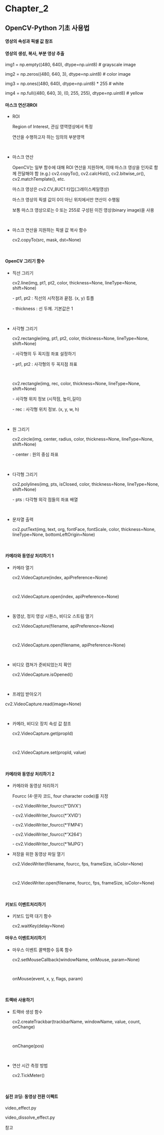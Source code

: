 # Chapter_2

## 	OpenCV-Python 기초 사용법

#### 영상의 속성과 픽셀 값 참조



#### 영상의 생성, 복사, 부분 영상 추출

img1 = np.empty((480, 640), dtype=np.uint8) # grayscale image

img2 = np.zeros((480, 640, 3), dtype=np.uint8)  # color image 

img3 = np.ones((480, 640), dtype=np.uint8) * 255 # white 

img4 = np.full((480, 640, 3), (0, 255, 255), dtype=np.uint8) # yellow



#### 마스크 연산과ROI

- ROI

  Region of Interest, 관심 영역영상에서 특정 

  연산을 수행하고자 하는 임의의 부분영역

  <br>

  

- 마스크 연산 

  OpenCV는 일부 함수에 대해 ROI 연산을 지원하며, 이때 마스크 영상을 인자로 함께 전달해야 함 (e.g.) cv2.copyTo(), cv2.calcHist(), cv2.bitwise_or(), cv2.matchTemplate(), etc. 

  마스크 영상은 cv2.CV_8UC1 타입(그레이스케일영상) 

  마스크 영상의 픽셀 값이 0이 아닌 위치에서만 연산이 수행됨 

  보통 마스크 영상으로는 0 또는 255로 구성된 이진 영상(binary image)을 사용

  <br>

  

- 마스크 연산을 지원하는 픽셀 값 복사 함수

  cv2.copyTo(src, mask, dst=None)

  <br>

  

#### OpenCV 그리기 함수

- 직선 그리기

  cv2.line(img, pt1, pt2, color, thickness=None, lineType=None, shift=None) 

  \- pt1, pt2 : 직선의 시작점과 끝점. (x, y) 튜플

  \- thickness : 선 두께. 기본값은 1

  <br>

- 사각형 그리기

  cv2.rectangle(img, pt1, pt2, color, thickness=None, lineType=None, shift=None) 

  \- 사각형의 두 꼭지점 좌표 설정하기

  \- pt1, pt2 : 사각형의 두 꼭지점 좌표

  <br>

  

  cv2.rectangle(img, rec, color, thickness=None, lineType=None, shift=None) 

  \- 사각형 위치 정보 (시작점, 높이,길이)

  \- rec : 사각형 위치 정보. (x, y, w, h)

  <br>

  

- 원 그리기

  cv2.circle(img, center, radius, color, thickness=None, lineType=None, shift=None)

  \- center : 원의 중심 좌표

  <br>

  

- 다각형 그리기

  cv2.polylines(img, pts, isClosed, color, thickness=None, lineType=None, shift=None)

  \- pts : 다각형 외각 점들의 좌표 배열

  <br>

  

- 문자열 출력

  cv2.putText(img, text, org, fontFace, fontScale, color, thickness=None, lineType=None, bottomLeftOrigin=None)

  <br>

  

#### 카메라와 동영상 처리하기 1

- 카메라 열기

  cv2.VideoCapture(index, apiPreference=None)

  <br>

  cv2.VideoCapture.open(index, apiPreference=None)

  <br>

  

- 동영상, 정지 영상 시퀀스, 비디오 스트림 열기

  cv2.VideoCapture(filename, apiPreference=None)

  <br>

  cv2.VideoCapture.open(filename, apiPreference=None)

  <br>

  

- 비디오 캡쳐가 준비되었는지 확인

  cv2.VideoCapture.isOpened()

  <br>

  

-  프레임 받아오기

  cv2.VideoCapture.read(image=None)

  <br>

  

- 카메라, 비디오 장치 속성 값 참조

  cv2.VideoCapture.get(propId)

  <br>

  cv2.VideoCapture.set(propId, value)

  <br>



#### 카메라와 동영상 처리하기 2

- 카메라와 동영상 처리하기

  Fourcc (4-문자 코드, four character code)를 지정

  \- cv2.VideoWriter_fourcc(*'DIVX')

  \- cv2.VideoWriter_fourcc(*'XVID')

  \- cv2.VideoWriter_fourcc(*'FMP4')

  \- cv2.VideoWriter_fourcc(*'X264')

  \- cv2.VideoWriter_fourcc(*'MJPG')



- 저장을 위한 동영상 파일 열기

  cv2.VideoWriter(filename, fourcc, fps, frameSize, isColor=None)

  <br>

  cv2.VideoWriter.open(filename, fourcc, fps, frameSize, isColor=None)

  <br>

  

#### 키보드 이벤트처리하기

- 키보드 입력 대기 함수

  cv2.waitKey(delay=None)



#### 마우스 이벤트처리하기

- 마우스 이벤트 콜백함수 등록 함수

  cv2.setMouseCallback(windowName, onMouse, param=None)

  <br>

  onMouse(event, x, y, flags, param)

  <br>



#### 트랙바 사용하기

- 트랙바 생성 함수

  cv2.createTrackbar(trackbarName, windowName, value, count, onChange)

  <br>

  onChange(pos) 

  <br>

  

- 연산 시간 측정 방법

  cv2.TickMeter() 

  <br>

  

#### 실전 코딩: 동영상 전환 이펙트

video_effect.py

video_dissolve_effect.py

참고
